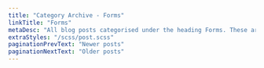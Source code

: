 ```yaml
---
title: "Category Archive - Forms"
linkTitle: "Forms"
metaDesc: "All blog posts categorised under the heading Forms. These are updated on a regular basis so do check back for updates."
extraStyles: "/scss/post.scss"
paginationPrevText: "Newer posts"
paginationNextText: "Older posts"
---
```

